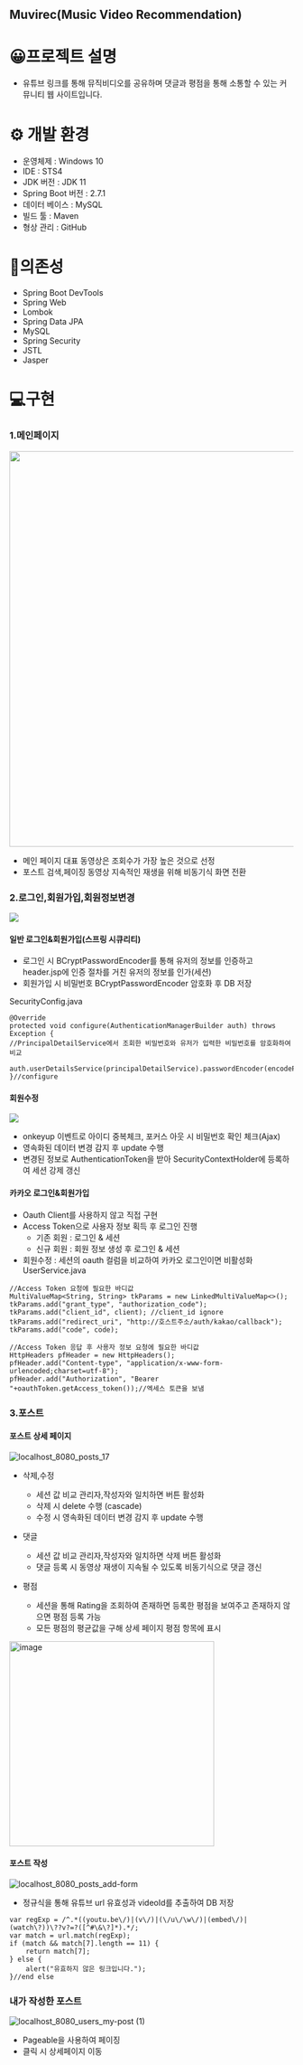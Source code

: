 ## Muvirec(Music Video Recommendation)
# 😀프로젝트 설명
- 유튜브 링크를 통해 뮤직비디오를 공유하며 댓글과 평점을 통해 소통할 수 있는 커뮤니티 웹 사이트입니다.

# ⚙ 개발 환경
- 운영체제 : Windows 10
- IDE : STS4
- JDK 버전 : JDK 11
- Spring Boot 버전 : 2.7.1
- 데이터 베이스 : MySQL
- 빌드 툴 : Maven
- 형상 관리 : GitHub

# 📢의존성
- Spring Boot DevTools
- Spring Web
- Lombok
- Spring Data JPA
- MySQL
- Spring Security
- JSTL
- Jasper

# 💻구현

### 1.메인페이지
<img src="https://user-images.githubusercontent.com/84663172/182158908-2d5550d4-642b-4929-b4d0-bbc84479bdd1.png" width="700"/>

- 메인 페이지 대표 동영상은 조회수가 가장 높은 것으로 선정
- 포스트 검색,페이징 동영상 지속적인 재생을 위해 비동기식 화면 전환


### 2.로그인,회원가입,회원정보변경

<img src="https://user-images.githubusercontent.com/84663172/182145487-b30e6354-cb51-49ef-81ef-f982da3abbd2.png"/>

#### 일반 로그인&회원가입(스프링 시큐리티)

  - 로그인 시 BCryptPasswordEncoder를 통해 유저의 정보를 인증하고 header.jsp에 인증 절차를 거친 유저의 정보를 인가(세션)
  - 회원가입 시 비밀번호 BCryptPasswordEncoder 암호화 후 DB 저장


SecurityConfig.java

```
@Override
protected void configure(AuthenticationManagerBuilder auth) throws Exception {
//PrincipalDetailService에서 조회한 비밀번호와 유저가 입력한 비밀번호를 암호화하여 비교
  auth.userDetailsService(principalDetailService).passwordEncoder(encodePWD());
}//configure
```

#### 회원수정

<img src="https://user-images.githubusercontent.com/84663172/182146768-96d7004b-79f4-499d-a4a4-53931229602f.png"/>

  - onkeyup 이벤트로 아이디 중복체크, 포커스 아웃 시 비밀번호 확인 체크(Ajax)
  - 영속화된 데이터 변경 감지 후 update 수행
  - 변경된 정보로 AuthenticationToken을 받아 SecurityContextHolder에 등록하여 세션 강제 갱신
  

#### 카카오 로그인&회원가입 
  - Oauth Client를 사용하지 않고 직접 구현
  - Access Token으로 사용자 정보 획득 후 로그인 진행
    - 기존 회원 : 로그인 & 세션
    - 신규 회원 : 회원 정보 생성 후 로그인 & 세션
  - 회원수정 : 세션의 oauth 컬럼을 비교하여 카카오 로그인이면 비활성화
UserService.java
```   
//Access Token 요청에 필요한 바디값
MultiValueMap<String, String> tkParams = new LinkedMultiValueMap<>();
tkParams.add("grant_type", "authorization_code");
tkParams.add("client_id", client); //client_id ignore 
tkParams.add("redirect_uri", "http://호스트주소/auth/kakao/callback");
tkParams.add("code", code);
    
//Access Token 응답 후 사용자 정보 요청에 필요한 바디값
HttpHeaders pfHeader = new HttpHeaders();
pfHeader.add("Content-type", "application/x-www-form-urlencoded;charset=utf-8");
pfHeader.add("Authorization", "Bearer "+oauthToken.getAccess_token());//엑세스 토큰을 보냄
```
### 3.포스트

#### 포스트 상세 페이지
![localhost_8080_posts_17](https://user-images.githubusercontent.com/84663172/182150758-bb09fa58-7de9-4d16-839f-0718b2f2c4bb.png)

- 삭제,수정
  - 세션 값 비교 관리자,작성자와 일치하면 버튼 활성화
  - 삭제 시 delete 수행 (cascade)
  - 수정 시 영속화된 데이터 변경 감지 후 update 수행

- 댓글
  - 세션 값 비교 관리자,작성자와 일치하면 삭제 버튼 활성화
  - 댓글 등록 시 동영상 재생이 지속될 수 있도록 비동기식으로 댓글 갱신

- 평점
  - 세션을 통해 Rating을 조회하여 존재하면 등록한 평점을 보여주고 존재하지 않으면 평점 등록 가능
  - 모든 평점의 평균값을 구해 상세 페이지 평점 항목에 표시
<img width="363" alt="image" src="https://user-images.githubusercontent.com/84663172/182155449-f2431419-5b1d-4110-a363-aa009f6589bb.png">

#### 포스트 작성
![localhost_8080_posts_add-form](https://user-images.githubusercontent.com/84663172/182157212-3d06a0d4-2705-48c2-a589-1f06cb539933.png)

- 정규식을 통해 유튜브 url 유효성과 videoId를 추출하여 DB 저장
```
var regExp = /^.*((youtu.be\/)|(v\/)|(\/u\/\w\/)|(embed\/)|(watch\?))\??v?=?([^#\&\?]*).*/;
var match = url.match(regExp);
if (match && match[7].length == 11) {
	return match[7];
} else {
	alert("유효하지 않은 링크입니다.");
}//end else
```
### 내가 작성한 포스트
![localhost_8080_users_my-post (1)](https://user-images.githubusercontent.com/84663172/182157955-591edbf0-a704-48fe-b50d-2c975bfdf9e2.png)

- Pageable을 사용하여 페이징 
- 클릭 시 상세페이지 이동


